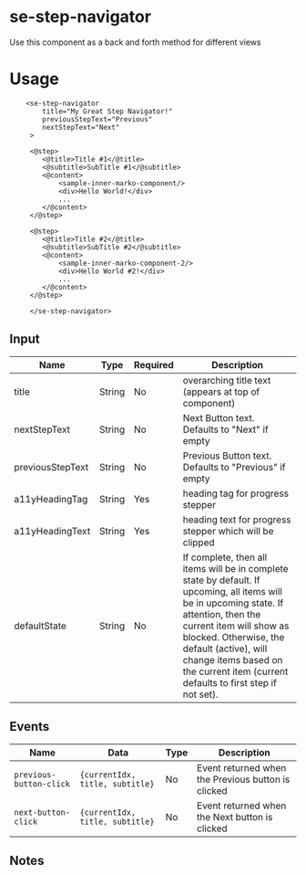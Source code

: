 # se-step-navigator

Use this component as a back and forth method for different views

# Usage

```marko
    <se-step-navigator
    	title="My Great Step Navigator!"
        previousStepText="Previous"
        nextStepText="Next"
 	 >
 	 
 	 <@step>
 	 	<@title>Title #1</@title>
 	 	<@subtitle>SubTitle #1</@subtitle>
 	 	<@content>
 	 		<sample-inner-marko-component/>
 	 		<div>Hello World!</div>
 	 		...
 	 	</@content>
 	 </@step>
 	 
 	 <@step>
 	 	<@title>Title #2</@title>
 	 	<@subtitle>SubTitle #2</@subtitle>
 	 	<@content>
 	 		<sample-inner-marko-component-2/>
 	 		<div>Hello World #2!</div>
 	 		...
 	 	</@content>
 	 </@step>

 	 </se-step-navigator>
```

## Input

| Name              | Type           | Required | Description
| ---               | ---            | ---      | ---
| title             | String       | No |  overarching title text (appears at top of component)
| nextStepText             | String       | No |  Next Button text. Defaults to "Next" if empty
| previousStepText             | String       | No |  Previous Button text. Defaults to "Previous" if empty
| a11yHeadingTag             | String       | Yes |  heading tag for progress stepper
| a11yHeadingText             | String       | Yes |heading text for progress stepper which will be clipped
| defaultState					|String  	| No| If complete, then all items will be in complete state by default. If upcoming, all items will be in upcoming state. If attention, then the current item will show as blocked. Otherwise, the default (active), will change items based on the current item (current defaults to first step if not set).




## Events

| Name               | Data  | Type     | Description
| ---                | ---   | ---      | ---
| `previous-button-click`  | `{currentIdx, title, subtitle}`  | No | Event returned when the Previous button is clicked
| `next-button-click`  | `{currentIdx, title, subtitle}`  | No | Event returned when the Next button is clicked

## Notes

